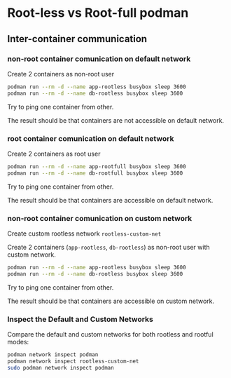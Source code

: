 # Root-less vs Root-full podman

## Inter-container communication

### non-root container comunication on default network

Create 2 containers as non-root user

```bash
podman run --rm -d --name app-rootless busybox sleep 3600
podman run --rm -d --name db-rootless busybox sleep 3600
```

Try to ping one container from other.

The result should be that containers are not accessible on default network.

### root container comunication on default network

Create 2 containers as root user

```bash
podman run --rm -d --name app-rootfull busybox sleep 3600
podman run --rm -d --name db-rootfull busybox sleep 3600
```

Try to ping one container from other.

The result should be that containers are accessible on default network.

### non-root container comunication on custom network

Create custom rootless network `rootless-custom-net`

Create 2 containers (`app-rootless`, `db-rootless`) as non-root user with custom network.

```bash
podman run --rm -d --name app-rootless busybox sleep 3600
podman run --rm -d --name db-rootless busybox sleep 3600
```

Try to ping one container from other.

The result should be that containers are accessible on custom network.

### Inspect the Default and Custom Networks

Compare the default and custom networks for both rootless and rootful modes:

```bash
podman network inspect podman
podman network inspect rootless-custom-net
sudo podman network inspect podman
```
